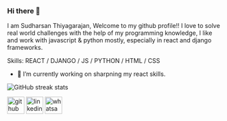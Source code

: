 ### Hi there 👋
I am Sudharsan Thiyagarajan, Welcome to my github profile!! I love to solve real world challenges with the help of my programming knowledge, I like and work with javascript & python mostly, especially in react and django frameworks.


Skills: REACT / DJANGO / JS / PYTHON / HTML / CSS

- 🔭 I’m currently working on sharpning my react skills. 

![GitHub streak stats](https://github-readme-streak-stats.herokuapp.com/?user=sudharsan004)  

[<img src='https://cdn.jsdelivr.net/npm/simple-icons@3.0.1/icons/github.svg' alt='github' height='40'>](https://github.com/sudharsan004)  [<img src='https://cdn.jsdelivr.net/npm/simple-icons@3.0.1/icons/linkedin.svg' alt='linkedin' height='40'>](https://www.linkedin.com/in/sudharsan-thiyagarajan-125573166/)  [<img src='https://cdn.jsdelivr.net/npm/simple-icons@3.0.1/icons/whatsapp.svg' alt='whatsapp' height='40'>](https://wa.me/message/IXZ3NFRRSGNCH1)  

